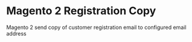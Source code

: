 # Magento 2 Registration Copy

Magento 2 send copy of customer registration email to configured email address


